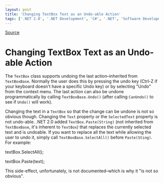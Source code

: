```yaml
---
layout: post
title: 'Changing TextBox Text as an Undo-able Action'
tags: ['.NET 2.0', '.NET Development', 'C#', '.NET', 'Software Development', 'WinForms', 'msmvps']
---
```

[Source](http://blogs.msmvps.com/peterritchie/2006/09/10/changing-textbox-text-as-an-undo-able-action/ "Permalink to Changing TextBox Text as an Undo-able Action")

# Changing TextBox Text as an Undo-able Action

The `TextBox` class supports undoing the last action–inherited from `TextBoxBase`. Normally the user does this by pressing the undo key (Ctrl-Z if your keyboard doesn't have a specific Undo key) or by selecting "Undo" from the context menu. The last action can also be undone programmatically by calling `TextBoxBase.Undo()` (after calling `CanUndo()` to see if `Undo()` will work).

Changing the text in a `TextBox` so that the change can be undone is not so obvious though. Changing the `Text` property or the `SelectedText` property is not undo-able. .NET 2.0 added `TextBox.Paste(String)` (not inherited from `TextBoxBase`, it's inherent to `TextBox`) that replaces the currently selected text and is undoable. If you want to replace all the text while allowing the user to undo it, simply call `TextBoxBase.SelectAll()` before `Paste(Sting)`. For example:

  

textBox.SelectAll();

textBox.Paste(text);

This side-effect, unfortunately, is not documented–which is why it "is not so obvious".



